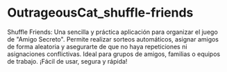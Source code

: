 # OutrageousCat_shuffle-friends
Shuffle Friends: Una sencilla y práctica aplicación para organizar el juego de "Amigo Secreto". Permite realizar sorteos automáticos, asignar amigos de forma aleatoria y asegurarte de que no haya repeticiones ni asignaciones conflictivas. Ideal para grupos de amigos, familias o equipos de trabajo. ¡Fácil de usar, segura y rápida!
